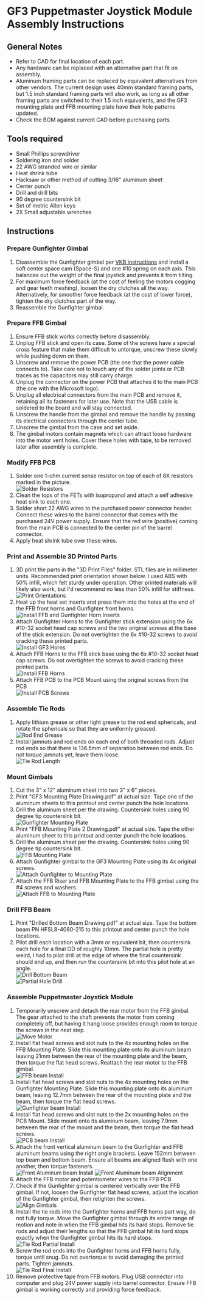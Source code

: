 # GF3 Puppetmaster Joystick Module Assembly Instructions
## General Notes
* Refer to CAD for final location of each part.
* Any hardware can be replaced with an alternative part that fit on assembly.
* Aluminum framing parts can be replaced by equivalent alternatives from other vendors. The current design uses 40mm standard framing parts, but 1.5 inch standard framing parts will also work, as long as all other framing parts are switched to their 1.5 inch equivalents, and the GF3 mounting plate and FFB mounting plate have their hole patterns updated.
* Check the BOM against current CAD before purchasing parts.

## Tools required
* Small Phillips screwdriver
* Soldering iron and solder
* 22 AWG stranded wire or similar
* Heat shrink tube
* Hacksaw or other method of cutting 3/16" aluminum sheet
* Center punch
* Drill and drill bits
* 90 degree countersink bit
* Set of metric Allen keys
* 2X Small adjustable wrenches

## Instructions
### Prepare Gunfighter Gimbal
1. Disassemble the Gunfighter gimbal per [VKB instructions](https://www.youtube.com/watch?v=dc8LZyThYs0) and install a soft center space cam (Space-S) and one #10 spring on each axis. This balances out the weight of the final joystick and prevents it from tilting.
2. For maximum force feedback (at the cost of feeling the motors cogging and gear teeth meshing), loosen the dry clutches all the way. Alternatively, for smoother force feedback (at the cost of lower force), tighten the dry clutches part of the way.
3. Reassemble the Gunfighter gimbal.

### Prepare FFB Gimbal
1. Ensure FFB stick works correctly before disassembly.
2. Unplug FFB stick and open its case. Some of the screws have a special cross feature that make them difficult to untorque, unscrew these slowly while pushing down on them.
3. Unscrew and remove the power PCB (the one that the power cable connects to). Take care not to touch any of the solder joints or PCB traces as the capacitors may still carry charge.
4. Unplug the connector on the power PCB that attaches it to the main PCB (the one with the Microsoft logo).
5. Unplug all electrical connectors from the main PCB and remove it, retaining all its fasteners for later use. Note that the USB cable is soldered to the board and will stay connected.
6. Unscrew the handle from the gimbal and remove the handle by passing its electrical connectors through the center tube.
7. Unscrew the gimbal from the case and set aside.
8. The gimbal motors contain magnets which can attract loose hardware into the motor vent holes. Cover these holes with tape, to be removed later after assembly is complete.

### Modify FFB PCB
1. Solder one 1-ohm current sense resistor on top of each of 8X resistors marked in the picture.\
![Solder Resistors](Media/resistors.png)
2. Clean the tops of the FETs with isopropanol and attach a self adhesive heat sink to each one.
3. Solder short 22 AWG wires to the purchased power connector header. Connect these wires to the barrel connector that comes with the purchased 24V power supply. Ensure that the red wire (positive) coming from the main PCB is connected to the center pin of the barrel connector.
4. Apply heat shrink tube over these wires.

### Print and Assemble 3D Printed Parts
1. 3D print the parts in the "3D Print Files" folder. STL files are in millimeter units. Recommended print orientation shown below. I used ABS with 50% infill, which felt sturdy under operation. Other printed materials will likely also work, but I'd recommend no less than 50% infill for stiffness.\
![Print Orientations](Media/print_orientation.png)
2. Heat up the heat set inserts and press them into the holes at the end of the FFB front horns and Gunfighter front horns.\
![Install FFB and Gunfighter Horn Inserts](Media/horn_inserts.png)
3. Attach Gunfighter Horns to the Gunfighter stick extension using the 6x #10-32 socket head cap screws and the two original screws at the base of the stick extension. Do not overtighten the 6x #10-32 screws to avoid cracking these printed parts.\
![Install GF3 Horns](Media/gf3_horn_install.png)
4. Attach FFB Horns to the FFB stick base using the 6x #10-32 socket head cap screws. Do not overtighten the screws to avoid cracking these printed parts.\
![Install FFB Horns](Media/ffb_horn_install.png)
5. Attach FFB PCB to the PCB Mount using the original screws from the PCB\
![Install PCB Screws](Media/pcb_screws.png)

### Assemble Tie Rods
1. Apply lithium grease or other light grease to the rod end sphericals, and rotate the sphericals so that they are uniformly greased.\
![Rod End Grease](Media/rod_end_grease.png)
2. Install jamnuts and rod ends on each end of both threaded rods. Adjust rod ends so that there is 136.5mm of separation between rod ends. Do not torque jamnuts yet, leave them loose.\
![Tie Rod Length](Media/tie_rod_length.png)

### Mount Gimbals
1. Cut the 3" x 12" aluminum sheet into two 3" x 6" pieces.
2. Print "GF3 Mounting Plate Drawing.pdf" at actual size. Tape one of the aluminum sheets to this printout and center punch the hole locations.
3. Drill the aluminum sheet per the drawing. Countersink holes using 90 degree tip countersink bit.\
![Gunfighter Mounting Plate](Media/gf3_mounting_plate.png)
4. Print "FFB Mounting Plate 2 Drawing.pdf" at actual size. Tape the other aluminum sheet to this printout and center punch the hole locations.
5. Drill the aluminum sheet per the drawing. Countersink holes using 90 degree tip countersink bit.\
![FFB Mounting Plate](Media/ffb_mounting_plate.png)
6. Attach Gunfighter gimbal to the GF3 Mounting Plate using its 4x original screws.\
![Attach Gunfighter to Mounting Plate](Media/gunfighter_to_mounting_plate.png)
7. Attach the FFB Riser and FFB Mounting Plate to the FFB gimbal using the #4 screws and washers.\
![Attach FFB to Mounting Plate](Media/ffb_to_mounting_plate.png)

### Drill FFB Beam
1. Print "Drilled Bottom Beam Drawing.pdf" at actual size. Tape the bottom beam PN HFSL8-4080-215 to this printout and center punch the hole locations.
2. Pilot drill each location with a 3mm or equivalent bit, then countersink each hole for a final OD of roughly 10mm. The partial hole is pretty weird, I had to pilot drill at the edge of where the final countersink should end up, and then run the countersink bit into this pilot hole at an angle.\
![Drill Bottom Beam](Media/bottom_beam_drill.png)\
![Partial Hole Drill](Media/bottom_hole_partial_drill.png)

### Assemble Puppetmaster Joystick Module
1. Temporarily unscrew and detach the rear motor from the FFB gimbal. The gear attached to the shaft prevents the motor from coming completely off, but having it hang loose provides enough room to torque the screws in the next step.\
![Move Motor](Media/move_motor.png)
2. Install flat head screws and slot nuts to the 4x mounting holes on the FFB Mounting Plate. Slide this mounting plate onto its aluminum beam leaving 21mm between the rear of the mounting plate and the beam, then torque the flat head screws. Reattach the rear motor to the FFB gimbal.\
![FFB beam Install](Media/ffb_beam_install.png)
3. Install flat head screws and slot nuts to the 4x mounting holes on the Gunfighter Mounting Plate. Slide this mounting plate onto its aluminum beam, leaving 12.7mm between the rear of the mounting plate and the beam, then torque the flat head screws.\
![Gunfighter beam Install](Media/gf3_beam_install.png)
4. Install flat head screws and slot nuts to the 2x mounting holes on the PCB Mount. Slide mount onto its aluminum beam, leaving 7.9mm between the rear of the mount and the beam, then torque the flat head screws.\
![PCB beam Install](Media/pcb_beam_install.png)
5. Attach the front vertical aluminum beam to the Gunfighter and FFB aluminum beams using the right angle brackets. Leave 152mm between top beam and bottom beam. Ensure all beams are aligned flush with one another, then torque fasteners.\
![Front Aluminum beam Install](Media/front_beam_install.png)
![Front Aluminum beam Alignment](Media/front_beam_alignment.png)
6. Attach the FFB motor and potentiometer wires to the FFB PCB
7. Check if the Gunfighter gimbal is centered vertically over the FFB gimbal. If not, loosen the Gunfighter flat head screws, adjust the location of the Gunfighter gimbal, then retighten the screws.\
![Align Gimbals](Media/align_gimbals.png)
8. Install the tie rods into the Gunfighter horns and FFB horns part way, do not fully torque. Move the Gunfighter gimbal through its entire range of motion and note in when the FFB gimbal hits its hard stops. Remove tie rods and adjust their lengths so that the FFB gimbal hit its hard stops exactly when the Gunfighter gimbal hits its hard stops.\
![Tie Rod Partial Install](Media/tie_rod_partial_install.png)
9. Screw the rod ends into the Gunfighter horns and FFB horns fully, torque until snug. Do not overtorque to avoid damaging the printed parts. Tighten jamnuts.\
![Tie Rod Final Install](Media/tie_rod_final_install.png)
10. Remove protective tape from FFB motors. Plug USB connector into computer and plug 24V power supply into barrel connector. Ensure FFB gimbal is working correctly and providing force feedback.